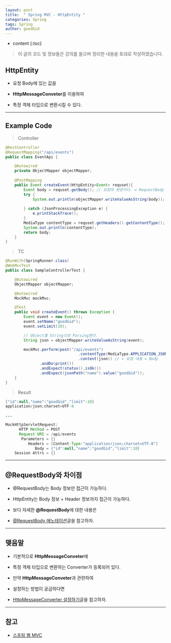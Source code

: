 ```yaml
---
layout: post
title:  " Spring MVC - HttpEntity "
categories: Spring
tags: Spring
author: goodGid
---
```

* content
{:toc}

> 이 글의 코드 및 정보들은 강의를 들으며 정리한 내용을 토대로 작성하였습니다.

## HttpEntity

* 요청 Body에 있는 값을

* **HttpMessageConveter**를 이용하여

* 특정 객체 타입으로 변환시킬 수 있다.




---

## Example Code

> Controller

``` java
@RestController
@RequestMapping("/api/events")
public class EventApi {

    @Autowired
    private ObjectMapper objectMapper;
    
    @PostMapping
    public Event createEvent(HttpEntity<Event> requset){
        Event body = requset.getBody(); // 요청의 본문이다. = RequestBody
        try {
            System.out.println(objectMapper.writeValueAsString(body));  // ObjectMapper로 
                                                                        // Object를 Json으로 Parsing
        } catch (JsonProcessingException e) {
            e.printStackTrace();
        }
        MediaType contentType = requset.getHeaders().getContentType();
        System.out.println(contentType);
        return body;
    }
}
```

> TC

``` java
@RunWith(SpringRunner.class)
@WebMvcTest
public class SampleControllerTest {

    @Autowired
    ObjectMapper objectMapper;

    @Autowired
    MockMvc mockMvc;

    @Test
    public void createEvent() throws Exception {
        Event event = new Event();
        event.setName("goodGid");
        event.setLimit(10);

        // Object를 String으로 Parsing한다.
        String json = objectMapper.writeValueAsString(event);

        mockMvc.perform(post("/api/events")
                                .contentType(MediaType.APPLICATION_JSON_UTF8)
                                .content(json)) // = 요청 내용 = Body 
               .andDo(print())
               .andExpect(status().isOk())
               .andExpect(jsonPath("name").value("goodGid"));
    }
}
```

> Result

``` java
{"id":null,"name":"goodGid","limit":10}
application/json;charset=UTF-8

...

MockHttpServletRequest:
      HTTP Method = POST
      Request URI = /api/events
       Parameters = {}
          Headers = [Content-Type:"application/json;charset=UTF-8"]
             Body = {"id":null,"name":"goodGid","limit":10}
    Session Attrs = {}
```

---

## @RequestBody와 차이점

* @RequestBody는 Body 정보만 접근이 가능하다.

* HttpEntity는 Body 정보 + Header 정보까지 접근이 가능하다.

* 보다 자세한 **@RequestBody**에 대한 내용은

* [@RequestBody 애노테이션]({{site.url}}/Spring-MVC-RequestBody)글을 참고하자.

---

## 맺음말

* 기본적으로 **HttpMessageConveter**에 

* 특정 객체 타입으로 변환하는 Converter가 등록되어 있다.

* 만약 **HttpMessageConveter**과 관련하여 

* 설정하는 방법이 궁금하다면 

* [HttpMessageConverter 설정하기]({{site.url}}/Spring-MVC-Http-Message-Converter-Setting)글을 참고하자.

---

## 참고

* [스프링 웹 MVC](https://www.inflearn.com/course/%EC%9B%B9-mvc)

